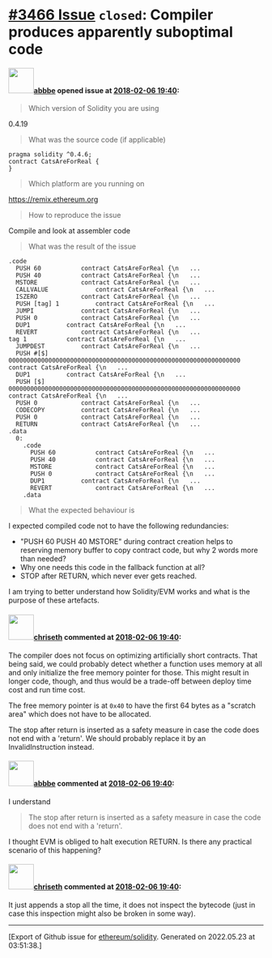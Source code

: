 # [\#3466 Issue](https://github.com/ethereum/solidity/issues/3466) `closed`: Compiler produces apparently suboptimal code

#### <img src="https://avatars.githubusercontent.com/u/1535574?u=fea5033dfd8e6da58b25b6a5e587db9bef70a829&v=4" width="50">[abbbe](https://github.com/abbbe) opened issue at [2018-02-06 19:40](https://github.com/ethereum/solidity/issues/3466):

> Which version of Solidity you are using

0.4.19

> What was the source code (if applicable)

```
pragma solidity ^0.4.6;
contract CatsAreForReal {
}
```

> Which platform are you running on

https://remix.ethereum.org

> How to reproduce the issue

Compile and look at assembler code

> What was the result of the issue

```
.code
  PUSH 60			contract CatsAreForReal {\n   ...
  PUSH 40			contract CatsAreForReal {\n   ...
  MSTORE 			contract CatsAreForReal {\n   ...
  CALLVALUE 			contract CatsAreForReal {\n   ...
  ISZERO 			contract CatsAreForReal {\n   ...
  PUSH [tag] 1			contract CatsAreForReal {\n   ...
  JUMPI 			contract CatsAreForReal {\n   ...
  PUSH 0			contract CatsAreForReal {\n   ...
  DUP1 			contract CatsAreForReal {\n   ...
  REVERT 			contract CatsAreForReal {\n   ...
tag 1			contract CatsAreForReal {\n   ...
  JUMPDEST 			contract CatsAreForReal {\n   ...
  PUSH #[$] 0000000000000000000000000000000000000000000000000000000000000000			contract CatsAreForReal {\n   ...
  DUP1 			contract CatsAreForReal {\n   ...
  PUSH [$] 0000000000000000000000000000000000000000000000000000000000000000			contract CatsAreForReal {\n   ...
  PUSH 0			contract CatsAreForReal {\n   ...
  CODECOPY 			contract CatsAreForReal {\n   ...
  PUSH 0			contract CatsAreForReal {\n   ...
  RETURN 			contract CatsAreForReal {\n   ...
.data
  0:
    .code
      PUSH 60			contract CatsAreForReal {\n   ...
      PUSH 40			contract CatsAreForReal {\n   ...
      MSTORE 			contract CatsAreForReal {\n   ...
      PUSH 0			contract CatsAreForReal {\n   ...
      DUP1 			contract CatsAreForReal {\n   ...
      REVERT 			contract CatsAreForReal {\n   ...
    .data
```

> What the expected behaviour is

I expected compiled code not to have the following redundancies:

- "PUSH 60 PUSH 40 MSTORE" during contract creation helps to reserving memory buffer to copy contract code, but why 2 words more than needed?
- Why one needs this code in the fallback function at all?
- STOP after RETURN, which never ever gets reached.

I am trying to better understand how Solidity/EVM works and what is the purpose of these artefacts.


#### <img src="https://avatars.githubusercontent.com/u/9073706?v=4" width="50">[chriseth](https://github.com/chriseth) commented at [2018-02-06 19:40](https://github.com/ethereum/solidity/issues/3466#issuecomment-363834669):

The compiler does not focus on optimizing artificially short contracts. That being said, we could probably detect whether a function uses memory at all and only initialize the free memory pointer for those. This might result in longer code, though, and thus would be a trade-off between deploy time cost and run time cost.

The free memory pointer is at `0x40` to have the first 64 bytes as a "scratch area" which does not have to be allocated.

The stop after return is inserted as a safety measure in case the code does not end with a 'return'. We should probably replace it by an InvalidInstruction instead.

#### <img src="https://avatars.githubusercontent.com/u/1535574?u=fea5033dfd8e6da58b25b6a5e587db9bef70a829&v=4" width="50">[abbbe](https://github.com/abbbe) commented at [2018-02-06 19:40](https://github.com/ethereum/solidity/issues/3466#issuecomment-364160201):

I understand

> The stop after return is inserted as a safety measure in case the code does not end with a 'return'. 

I thought EVM is obliged to halt execution RETURN. Is there any practical scenario of this happening?

#### <img src="https://avatars.githubusercontent.com/u/9073706?v=4" width="50">[chriseth](https://github.com/chriseth) commented at [2018-02-06 19:40](https://github.com/ethereum/solidity/issues/3466#issuecomment-364206799):

It just appends a stop all the time, it does not inspect the bytecode (just in case this inspection might also be broken in some way).


-------------------------------------------------------------------------------



[Export of Github issue for [ethereum/solidity](https://github.com/ethereum/solidity). Generated on 2022.05.23 at 03:51:38.]
